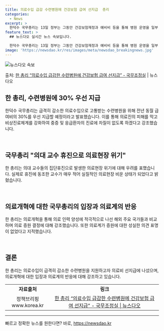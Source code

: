 ```yaml
---
title: 의료수입 급감 수련병원에 건강보험 급여 선지급  총리
categories:
  - News
excerpt: >
  한덕수 국무총리는 13일 정부는 그동안 건강보험재정과 예비비 등을 통해 병원 운영을 일부 지원해왔으나, 앞으…
feature_text: >
  ## 뉴스다오 실시간 뉴스 속보입니다.

  한덕수 국무총리는 13일 정부는 그동안 건강보험재정과 예비비 등을 통해 병원 운영을 일부 지원해왔으나, 앞으…
image: 'https://newsdao.kr/res/images/meta/newsdao_breakingnews.jpg'
---
```


![뉴스다오 속보](https://newsdao.kr/res/images/meta/newsdao_breakingnews.jpg)

<p>출처: <a href="https://newsdao.kr/3793" rel="dofollow">한 총리 “의료수입 급감한 수련병원에 건강보험 급여 선지급” - 국무조정실</a> | 뉴스다오</p>

<h2 data-ke-size="size26">한 총리, 수련병원에 30% 우선 지급</h2>
<p data-ke-size="size16">한덕수 국무총리는 급격히 감소한 의료수입으로 고통받는 수련병원을 위해 전년 동월 급여비의 30%를 우선 지급할 예정이라고 발표했습니다. 이를 통해 의료진의 피해를 막고 비상진료체계를 강화하여 중증 및 응급환자의 진료에 차질이 없도록 하겠다고 강조했습니다.</p>
<br>
<h2 data-ke-size="size26">국무총리 "의대 교수 휴진으로 의료현장 위기"</h2>
<p data-ke-size="size16">한 총리는 의대 교수들의 집단휴진으로 발생한 의료현장 위기에 대해 우려를 표했습니다. 실제로 휴진에 동조한 교수가 매우 적어 실질적인 의료현장 비운 상태가 되었다고 밝혔습니다.</p>
<br>
<h2 data-ke-size="size26">의료개혁에 대한 국무총리의 입장과 의료계의 반응</h2>
<p data-ke-size="size16">한 총리는 의료개혁을 통해 의료 인력 양성에 적극적으로 나선 해외 주요 국가들과 비교하며 의료 증원 결정에 대해 강조했습니다. 또한 의료계가 증원에 대한 성실한 의견 표명이 없었다고 지적했습니다.</p>
<br>
<h2 data-ke-size="size26">결론</h2>
<p data-ke-size="size16">한 총리는 의료수입이 급격히 감소한 수련병원을 지원하고자 의료비 선지급에 나섰으며, 의료개혁에 대한 입장과 의료계의 반응에 대해 강조하고 있습니다.</p>
<table>
  <colgroup>
    <col style="width: 154.0px;">
    <col style="width: 429.0px;">
  </colgroup>
  <tbody>
    <tr>
      <td style="text-align: center; height: 17px;"><b>자료출처</b></td>
      <td style="text-align: center; height: 17px;"><b>링크</b></td>
    </tr>
    <tr>
      <td style="text-align: center; height: 17px;">정책브리핑 www.korea.kr</td>
      <td style="text-align: center; height: 17px;"><a href="https://newsdao.kr/3793">한 총리 “의료수입 급감한 수련병원에 건강보험 급여 선지급” - 국무조정실 | 뉴스다오</a></td>
    </tr>
  </tbody>
</table>
<hr> 

빠르고 정확한 뉴스를 원한다면? 바로, <a href="https://newsdao.kr" rel="dofollow">https://newsdao.kr</a>


